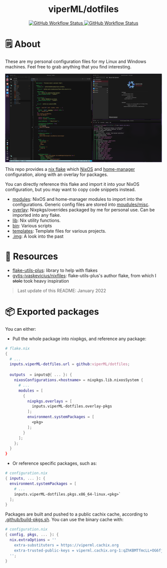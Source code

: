 <h1 align="center">viperML/dotfiles</h1>


<p align="center">
  <a href="https://github.com/viperML/dotfiles/actions/workflows/flake-check.yaml">
    <img alt="GitHub Workflow Status" src="https://img.shields.io/github/workflow/status/viperML/dotfiles/Flake%20check?label=flake%20check">
  </a>
  <a href="https://github.com/viperML/dotfiles/actions/workflows/flake-cache.yaml">
    <img alt="GitHub Workflow Status" src="https://img.shields.io/github/workflow/status/viperML/dotfiles/Flake%20check?label=cachix">
  </a>
</p>

# 🗒 About

These are my personal configuration files for my Linux and Windows machines. Feel free to grab anything that you find interesting.

<div align="center">
  <div style="display: flex; align-items: flex-start;">
    <img alt="Desktop screenshot" src="../.img/20211219.png" width="100%"/>
  </div>
</div>

This repo provides a [nix flake](https://nixos.wiki/wiki/Flakes) which [NixOS](https://nixos.wiki/wiki/NixOS) and [home-manager](https://github.com/nix-community/home-manager) configuration, along with an overlay for packages.

You can directly reference this flake and import it into your NixOS configuration, but you may want to copy code snippets instead.

- [modules](modules): NixOS and home-manager modules to import into the configurations. Generic config files are stored into [moudules/misc](modules/misc).
- [overlay](overlay): Nixpkgs/overrides packaged by me for personal use. Can be imported into any flake.
- [lib](lib): Nix utility functions.
- [bin](bin): Various scripts
- [templates](templates): Template files for various projects.
- [.img](.img): A look into the past


# 💾 Resources

- [flake-utils-plus](https://github.com/gytis-ivaskevicius/flake-utils-plus): library to help with flakes
- [gytis-ivaskevicius/nixfiles](https://github.com/gytis-ivaskevicius/nixfiles): flake-utils-plus's author flake, from which I ~~stole~~ took heavy inspiration

> Last update of this README: January 2022


# 📦 Exported packages

You can either:
- Pull the whole package into nixpkgs, and reference any package:


```nix
# flake.nix
{
  # ...
  inputs.viperML-dotfiles.url = github:viperML/dotfiles;

  outputs  = inputs@{ ... }: {
    nixosConfigurations.<hostname> = nixpkgs.lib.nixosSystem {
      # ...
      modules = [
        {
          nixpkgs.overlays = [
            inputs.viperML-dotfiles.overlay-pkgs
          ];
          environment.systemPackages = [
            <pkg>
          ];
        }
      ];
    };
  }
}
```

- Or reference specific packages, such as:

```nix
# configuration.nix
{ inputs, ... }: {
  environment.systemPackages = [
    # ...
    inputs.viperML-dotfiles.pkgs.x86_64-linux.<pkg>`
  ];
}
```
Packages are built and pushed to a public cachix cache, according to [.github/build-pkgs.sh](build-pkgs.sh). You can use the binary cache with:

```nix
# configuration.nix
{ config, pkgs, ... }: {
  nix.extraOptions = ''
    extra-substituters = https://viperml.cachix.org
    extra-trusted-public-keys = viperml.cachix.org-1:qZhKBMTfmcLL+OG6fj/hzsMEedgKvZVFRRAhq7j8Vh8=
  '';
}
```


<!--BEGIN-->
```json
```
<!--END-->
